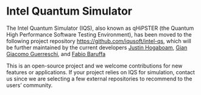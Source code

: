 # Intel Quantum Simulator

The Intel Quantum Simulator (IQS), also known as qHiPSTER (the Quantum High Performance Software Testing Environment), has been moved to the following project repository  https://github.com/iqusoft/intel-qs, which will be further maintained by the current developers [Justin Hogaboam](justin.w.hogaboam@intel.com),
[Gian Giacomo Guerreschi](gian.giacomo.guerreschi@intel.com), and
[Fabio Baruffa](fabio.baruffa@intel.com)

This is an open-source project and we welcome contributions for new features or applications.
If your project relies on IQS for simulation, contact us since we are selecting a few external repositories to recommend to the users’ community.

